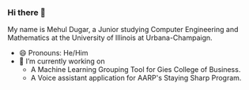### Hi there 👋

<!--
**mehul6810/mehul6810** is a ✨ _special_ ✨ repository because its `README.md` (this file) appears on your GitHub profile.

Here are some ideas to get you started:

- 🔭 I’m currently working on ...
- 🌱 I’m currently learning ...
- 👯 I’m looking to collaborate on ...
- 🤔 I’m looking for help with ...
- 💬 Ask me about ...
- 📫 How to reach me: ...
- 😄 Pronouns: ...
- ⚡ Fun fact: ...
-->

My name is Mehul Dugar, a Junior studying Computer Engineering and Mathematics at the University of Illinois at Urbana-Champaign.

- 😄 Pronouns: He/Him
- 🔭 I’m currently working on 
  - A Machine Learning Grouping Tool for Gies College of Business.
  - A Voice assistant application for AARP's Staying Sharp Program.
